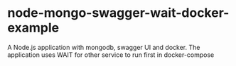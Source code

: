 # node-mongo-swagger-wait-docker-example
A Node.js application with mongodb, swagger UI and docker.  The application uses WAIT for other service to run first in docker-compose

